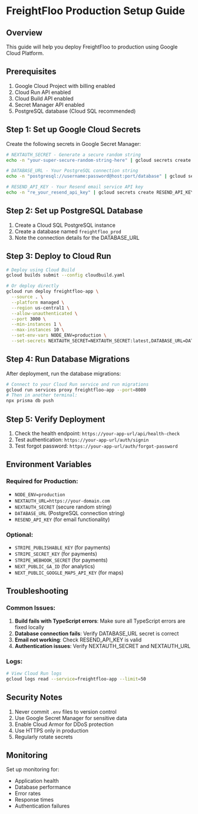 # FreightFloo Production Setup Guide

## Overview

This guide will help you deploy FreightFloo to production using Google Cloud Platform.

## Prerequisites

1. Google Cloud Project with billing enabled
2. Cloud Run API enabled
3. Cloud Build API enabled
4. Secret Manager API enabled
5. PostgreSQL database (Cloud SQL recommended)

## Step 1: Set up Google Cloud Secrets

Create the following secrets in Google Secret Manager:

```bash
# NEXTAUTH_SECRET - Generate a secure random string
echo -n "your-super-secure-random-string-here" | gcloud secrets create NEXTAUTH_SECRET --data-file=-

# DATABASE_URL - Your PostgreSQL connection string
echo -n "postgresql://username:password@host:port/database" | gcloud secrets create DATABASE_URL --data-file=-

# RESEND_API_KEY - Your Resend email service API key
echo -n "re_your_resend_api_key" | gcloud secrets create RESEND_API_KEY --data-file=-
```

## Step 2: Set up PostgreSQL Database

1. Create a Cloud SQL PostgreSQL instance
2. Create a database named `freightfloo_prod`
3. Note the connection details for the DATABASE_URL

## Step 3: Deploy to Cloud Run

```bash
# Deploy using Cloud Build
gcloud builds submit --config cloudbuild.yaml

# Or deploy directly
gcloud run deploy freightfloo-app \
  --source . \
  --platform managed \
  --region us-central1 \
  --allow-unauthenticated \
  --port 3000 \
  --min-instances 1 \
  --max-instances 10 \
  --set-env-vars NODE_ENV=production \
  --set-secrets NEXTAUTH_SECRET=NEXTAUTH_SECRET:latest,DATABASE_URL=DATABASE_URL:latest,RESEND_API_KEY=RESEND_API_KEY:latest
```

## Step 4: Run Database Migrations

After deployment, run the database migrations:

```bash
# Connect to your Cloud Run service and run migrations
gcloud run services proxy freightfloo-app --port=8080
# Then in another terminal:
npx prisma db push
```

## Step 5: Verify Deployment

1. Check the health endpoint: `https://your-app-url/api/health-check`
2. Test authentication: `https://your-app-url/auth/signin`
3. Test forgot password: `https://your-app-url/auth/forgot-password`

## Environment Variables

### Required for Production:

- `NODE_ENV=production`
- `NEXTAUTH_URL=https://your-domain.com`
- `NEXTAUTH_SECRET` (secure random string)
- `DATABASE_URL` (PostgreSQL connection string)
- `RESEND_API_KEY` (for email functionality)

### Optional:

- `STRIPE_PUBLISHABLE_KEY` (for payments)
- `STRIPE_SECRET_KEY` (for payments)
- `STRIPE_WEBHOOK_SECRET` (for payments)
- `NEXT_PUBLIC_GA_ID` (for analytics)
- `NEXT_PUBLIC_GOOGLE_MAPS_API_KEY` (for maps)

## Troubleshooting

### Common Issues:

1. **Build fails with TypeScript errors**: Make sure all TypeScript errors are fixed locally
2. **Database connection fails**: Verify DATABASE_URL secret is correct
3. **Email not working**: Check RESEND_API_KEY is valid
4. **Authentication issues**: Verify NEXTAUTH_SECRET and NEXTAUTH_URL

### Logs:

```bash
# View Cloud Run logs
gcloud logs read --service=freightfloo-app --limit=50
```

## Security Notes

1. Never commit `.env` files to version control
2. Use Google Secret Manager for sensitive data
3. Enable Cloud Armor for DDoS protection
4. Use HTTPS only in production
5. Regularly rotate secrets

## Monitoring

Set up monitoring for:

- Application health
- Database performance
- Error rates
- Response times
- Authentication failures
